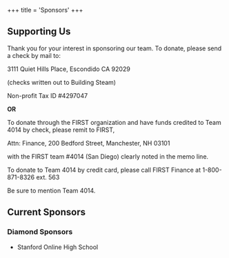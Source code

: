 +++
title = 'Sponsors'
+++

## Supporting Us

Thank you for your interest in sponsoring our team. To donate, please send a check by mail to:

3111 Quiet Hills Place, Escondido CA 92029

(checks written out to Building Steam)

Non-profit Tax ID #4297047

**OR**

To donate through the FIRST organization and have funds credited to Team 4014 by check, please remit to FIRST,

Attn: Finance, 200 Bedford Street, Manchester, NH 03101

with the FIRST team #4014 (San Diego) clearly noted in the memo line.

To donate to Team 4014 by credit card, please call FIRST Finance at
1-800-871-8326 ext. 563

Be sure to mention Team 4014.

## Current Sponsors

### Diamond Sponsors

- Stanford Online High School
